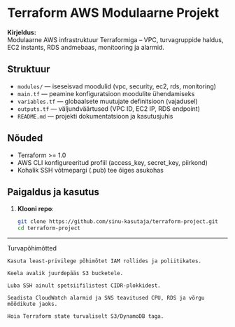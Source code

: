 # Terraform AWS Modulaarne Projekt

**Kirjeldus:**  
Modulaarne AWS infrastruktuur Terraformiga – VPC, turvagruppide haldus, EC2 instants, RDS andmebaas, monitooring ja alarmid.

## Struktuur
- `modules/` — iseseisvad moodulid (vpc, security, ec2, rds, monitoring)  
- `main.tf` — peamine konfiguratsioon moodulite ühendamiseks  
- `variables.tf` — globaalsete muutujate definitsioon (vajadusel)  
- `outputs.tf` — väljundväärtused (VPC ID, EC2 IP, RDS endpoint)  
- `README.md` — projekti dokumentatsioon ja kasutusjuhis  

## Nõuded
- Terraform >= 1.0  
- AWS CLI konfigureeritud profiil (access_key, secret_key, piirkond)  
- Kohalik SSH võtmepargi (.pub) tee õiges asukohas  

## Paigaldus ja kasutus
1. **Klooni repo**:
   ```bash
   git clone https://github.com/sinu-kasutaja/terraform-project.git
   cd terraform-project

------------------------------------------------------------------------------------

Turvapõhimõtted

    Kasuta least-privilege põhimõtet IAM rollides ja poliitikates.

    Keela avalik juurdepääs S3 bucketele.

    Luba SSH ainult spetsiifilistest CIDR-plokkidest.

    Seadista CloudWatch alarmid ja SNS teavitused CPU, RDS ja võrgu mõõdikute jaoks.

    Hoia Terraform state turvaliselt S3/DynamoDB taga.